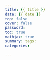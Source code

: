```yaml
---
title: {{ title }}
date: {{ date }} 
top: false 
cover: false 
password: 
toc: true 
mathjax: true 
summary: tags: 
categories:

---
```

